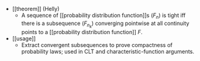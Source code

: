 - [[theorem]] (Helly)
  - A sequence of [[probability distribution function]]s $(F_n)$ is tight iff there is a subsequence $(F_{n_k})$ converging pointwise at all continuity points to a [[probability distribution function]] $F$.
- [[usage]]
  - Extract convergent subsequences to prove compactness of probability laws; used in CLT and characteristic-function arguments.